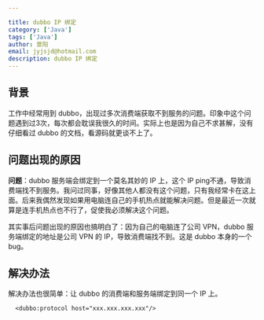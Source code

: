 ```yaml
---

title: dubbo IP 绑定
category: ['Java']
tags: ['Java']
author: 景阳
email: jyjsjd@hotmail.com
description: dubbo IP 绑定
---
```


## 背景
工作中经常用到 dubbo，出现过多次消费端获取不到服务的问题。印象中这个问题遇到过3次，每次都会耽误我很久的时间。实际上也是因为自己不求甚解，没有仔细看过 dubbo 的文档，看源码就更谈不上了。

## 问题出现的原因
**问题**：dubbo 服务端会绑定到一个莫名其妙的 IP 上，这个 IP ping不通，导致消费端找不到服务。我问过同事，好像其他人都没有这个问题，只有我经常卡在这上面。后来我偶然发现如果用电脑连自己的手机热点就能解决问题。但是最近一次就算是连手机热点也不行了，促使我必须解决这个问题。

其实事后问题出现的原因也搞明白了：因为自己的电脑连了公司 VPN，dubbo 服务端绑定的地址是公司 VPN 的 IP，导致消费端找不到。这是 dubbo 本身的一个 bug。

## 解决办法
解决办法也很简单：让 dubbo 的消费端和服务端绑定到同一个 IP 上。

```
  <dubbo:protocol host="xxx.xxx.xxx.xxx"/>
```

